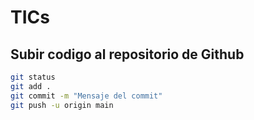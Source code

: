 # TICs

## Subir codigo al repositorio de Github

```bash
git status
git add .
git commit -m "Mensaje del commit"
git push -u origin main
```